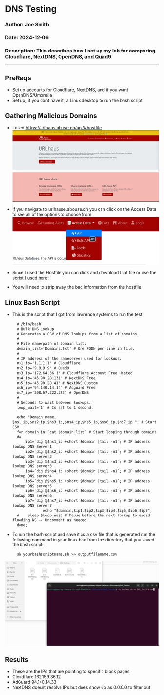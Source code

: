 # DNS Testing

### Author: Joe Smith

### Date: 2024-12-06

### Description: This describes how I set up my lab for comparing Cloudflare, NextDNS, OpenDNS, and Quad9

---

## PreReqs
- Set up accounts for Cloudflare, NextDNS, and if you want OpenDNS/Umbrella
- Set up, if you dont have it, a Linux desktop to run the bash script

## Gathering Malicious Domains
- I used https://urlhaus.abuse.ch/api/#hostfile
![alt text](<../../Photos/Cloudflare/DNS/Screenshot 2025-03-02 095703.png>)

- If you navigate to urlhause.abouse.ch you can click on the Access Data to see all of the options to choose from
![alt text](<../../Photos/Cloudflare/DNS/Screenshot 2025-03-02 095738.png>)

- Since I used the Hostfile you can click and download that file or use the [script I used here:](https://github.com/daiycman/Public_Repo/blob/main/PythonScripts/URLHausExtract.py)

- You will need to strip away the bad information from the hostfile


## Linux Bash Script

- This is the script that I got from lawrence systems to run the test

        #!/bin/bash
        # Bulk DNS Lookup
        # Generates a CSV of DNS lookups from a list of domains.   
        #    
        # File name/path of domain list:    
        domain_list='Domains.txt' # One FQDN per line in file.    
        #    
        # IP address of the nameserver used for lookups:    
        ns1_ip='1.1.1.1' # Cloudflare    
        ns2_ip='9.9.9.9' # Quad9    
        ns3_ip='172.64.36.1' # Cloudflare Account Free Hosted    
        ns4_ip='45.90.28.131' # NextDNS Free
        ns5_ip='45.90.28.41' # NextDNS Custom
        ns6_ip='94.140.14.14' # Adguard Free
        ns7_ip='208.67.222.222' # OpenDNS
        #    
        # Seconds to wait between lookups:    
        loop_wait='1' # Is set to 1 second.    
            
        echo "Domain name, $ns1_ip,$ns2_ip,$ns3_ip,$ns4_ip,$ns5_ip,$ns6_ip,$ns7_ip "; # Start CSV    
        for domain in `cat $domain_list` # Start looping through domains    
        do    
            ip1=`dig @$ns1_ip +short $domain |tail -n1`; # IP address lookup DNS Server1    
            ip2=`dig @$ns2_ip +short $domain |tail -n1`; # IP address lookup DNS server2    
            ip3=`dig @$ns3_ip +short $domain |tail -n1`; # IP address lookup DNS server3    
            ip4=`dig @$ns4_ip +short $domain |tail -n1`; # IP address lookup DNS server4    
            ip5=`dig @$ns5_ip +short $domain |tail -n1`; # IP address lookup DNS server5    
            ip6=`dig @$ns6_ip +short $domain |tail -n1`; # IP address lookup DNS server6
            ip7=`dig @$ns7_ip +short $domain |tail -n1`; # IP address lookup DNS server7
                    echo "$domain,$ip1,$ip2,$ip3,$ip4,$ip5,$ip6,$ip7";    
        #    sleep $loop_wait # Pause before the next lookup to avoid flooding NS -- Uncomment as needed
        done; 

- To run the bash script and save it as a csv file that is generated run the following command in your linux box from the directory that you saved the bash script:

        sh yourbashscriptname.sh >> outputfilename.csv

![alt text](<../../Photos/Cloudflare/DNS/Screenshot 2025-03-27 124608.png>)

## Results

- These are the IPs that are pointing to specific block pages
 - Cloudflare 162.159.36.12
 - AdGuard 94.140.14.33
 - NextDNS doesnt resolve IPs but does show up as 0.0.0.0 to filter out
